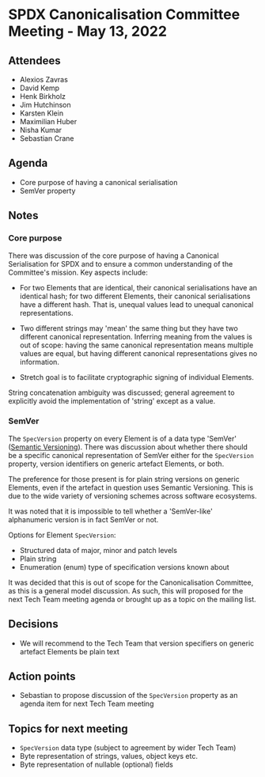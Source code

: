# SPDX Canonicalisation Committee Meeting - May 13, 2022

## Attendees

* Alexios Zavras
* David Kemp
* Henk Birkholz
* Jim Hutchinson
* Karsten Klein
* Maximilian Huber
* Nisha Kumar
* Sebastian Crane

## Agenda

* Core purpose of having a canonical serialisation
* SemVer property

## Notes

### Core purpose

There was discussion of the core purpose of having a Canonical Serialisation for SPDX and to ensure a common understanding of the Committee's mission.
Key aspects include:

* For two Elements that are identical, their canonical serialisations have an identical hash; for two different Elements, their canonical serialisations have a different hash.
That is, unequal values lead to unequal canonical representations.

* Two different strings may 'mean' the same thing but they have two different canonical representation.
Inferring meaning from the values is out of scope: having the same canonical representation means multiple values are equal, but having different canonical representations gives no information.

* Stretch goal is to facilitate cryptographic signing of individual Elements.

String concatenation ambiguity was discussed; general agreement to explicitly avoid the implementation of 'string' except as a value.

### SemVer

The `SpecVersion` property on every Element is of a data type 'SemVer' ([Semantic Versioning](https://semver.org/)).
There was discussion about whether there should be a specific canonical representation of SemVer either for the `SpecVersion` property, version identifiers on generic artefact Elements, or both.

The preference for those present is for plain string versions on generic Elements, even if the artefact in question uses Semantic Versioning.
This is due to the wide variety of versioning schemes across software ecosystems.

It was noted that it is impossible to tell whether a 'SemVer-like' alphanumeric version is in fact SemVer or not.

Options for Element `SpecVersion`:

* Structured data of major, minor and patch levels
* Plain string
* Enumeration (enum) type of specification versions known about

It was decided that this is out of scope for the Canonicalisation Committee, as this is a general model discussion.
As such, this will proposed for the next Tech Team meeting agenda or brought up as a topic on the mailing list.

## Decisions

* We will recommend to the Tech Team that version specifiers on generic artefact Elements be plain text

## Action points

* Sebastian to propose discussion of the `SpecVersion` property as an agenda item for next Tech Team meeting

## Topics for next meeting

* `SpecVersion` data type (subject to agreement by wider Tech Team)
* Byte representation of strings, values, object keys etc.
* Byte representation of nullable (optional) fields
